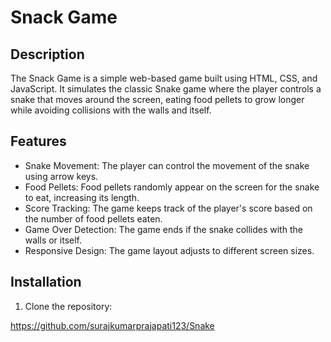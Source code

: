 # Snack Game

## Description

The Snack Game is a simple web-based game built using HTML, CSS, and JavaScript. It simulates the classic Snake game where the player controls a snake that moves around the screen, eating food pellets to grow longer while avoiding collisions with the walls and itself.

## Features

- Snake Movement: The player can control the movement of the snake using arrow keys.
- Food Pellets: Food pellets randomly appear on the screen for the snake to eat, increasing its length.
- Score Tracking: The game keeps track of the player's score based on the number of food pellets eaten.
- Game Over Detection: The game ends if the snake collides with the walls or itself.
- Responsive Design: The game layout adjusts to different screen sizes.

## Installation

1. Clone the repository:



https://github.com/surajkumarprajapati123/Snake
